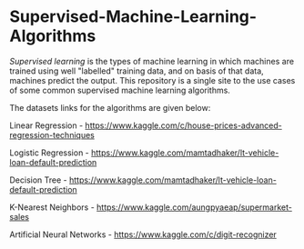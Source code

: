 # Supervised-Machine-Learning-Algorithms

*Supervised learning* is the types of machine learning in which machines are trained using well "labelled" training data, and on basis of that data, machines predict the output.
This repository is a single site to the use cases of some common supervised machine learning algorithms.

The datasets links for the algorithms are given below:

Linear Regression - https://www.kaggle.com/c/house-prices-advanced-regression-techniques

Logistic Regression - https://www.kaggle.com/mamtadhaker/lt-vehicle-loan-default-prediction

Decision Tree - https://www.kaggle.com/mamtadhaker/lt-vehicle-loan-default-prediction

K-Nearest Neighbors - https://www.kaggle.com/aungpyaeap/supermarket-sales

Artificial Neural Networks - https://www.kaggle.com/c/digit-recognizer
